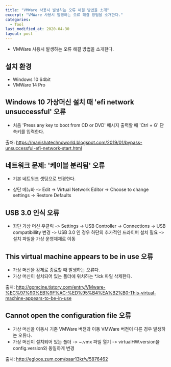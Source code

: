 ```yaml
---
title: "VMWare 사용시 발생하는 오류 해결 방법을 소개"
excerpt: "VMWare 사용시 발생하는 오류 해결 방법을 소개한다."
categories:
  - Tool
last_modified_at: 2020-04-30
layout: post
---
```

- VMWare 사용시 발생하는 오류 해결 방법을 소개한다.



## 설치 환경
- Windows 10 64bit
- VMWare 14 Pro



## Windows 10 가상머신 설치 때 'efi network unsuccessful' 오류 
- 처음 'Press any key to boot from CD or DVD' 메시지 출력할 때 'Ctrl + G' 단축키를 입력한다.

출처: <https://manishatechnoworld.blogspot.com/2019/01/bypass-unsuccessful-efi-network-start.html>



## 네트워크 문제: '케이블 분리됨' 오류
- 기본 네트워크 셋팅으로 변경한다.

- 상단 메뉴바 -> Edit -> Virtual Network Editor -> Choose to change settings -> Restore Defaults



## USB 3.0 인식 오류
- 좌단 가상 머신 우클릭 -> Settings -> USB Controller -> Connections -> USB compatibillity 변경 -> USB 3.0 인 경우 하단의 추가적인 드라이버 설치 필요 -> 설치 파일을 가상 운영체제로 이동 



## This virtual machine appears to be in use 오류
- 가상 머신을 강제로 종료할 때 발생하는 오류다.
- 가상 머신이 설치되어 있는 폴더에 위치하는 *.lck 파일 삭제한다. 

출처: <http://gomcine.tistory.com/entry/VMware-%EC%97%90%EB%9F%AC-%ED%95%B4%EA%B2%B0-This-virtual-machine-appears-to-be-in-use>



## Cannot open the configuration file 오류
- 가상 머신을 이동시 기존 VMWare 버전과 이동 VMWare 버전이 다른 경우 발생하는 오류다.
- 가상 머신이 설치되어 있는 폴더 -> ~.vmx 파일 열기 -> virtualHW.version을 config.version와 동일하게 변경

출처: <http://egloos.zum.com/paar13kr/v/5876462>